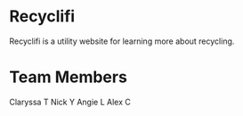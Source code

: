 # Recyclifi

Recyclifi is a utility website for learning more about recycling.

# Team Members
Claryssa T
Nick Y
Angie L
Alex C
